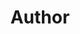 ---
layout: redirect
sitemap: false
title: Author
permalink: /author/praval/
redirect_to: /about/brajeshwar.com/
---